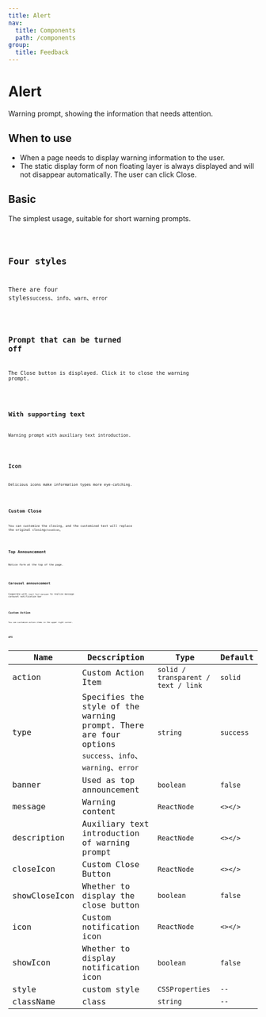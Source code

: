 ```yaml
---
title: Alert
nav:
  title: Components
  path: /components
group:
  title: Feedback
---
```


# Alert

Warning prompt, showing the information that needs attention.

## When to use
* When a page needs to display warning information to the user.
* The static display form of non floating layer is always displayed and will not disappear automatically. The user can click Close.

## Basic

The simplest usage, suitable for short warning prompts.

<code src="./demo/basic.tsx"/>

## Four styles

There are four styles`success`、`info`、`warn`、`error`

<code src="./demo/type.tsx"/>

## Prompt that can be turned off

The Close button is displayed. Click it to close the warning prompt.

<code src="./demo/canClose.tsx"/>

## With supporting text

Warning prompt with auxiliary text introduction.

<code src="./demo/description.tsx"/>

## Icon

Delicious icons make information types more eye-catching.

<code src="./demo/icon.tsx"/>

## Custom Close

You can customize the closing, and the customized text will replace the original closing`closeIcon`。

<code src="./demo/customClose.tsx"/>

## Top Announcement

Notice form at the top of the page.

<code src='./demo/banner.tsx'/>

## Carousel announcement

Cooperate with `react fast marquee` to realize message carousel notification bar

<code src='./demo/marquee.tsx'/>

## Custom Action

You can customize action items in the upper right corner.

<code src='./demo/action.tsx'/>

## API


| Name        | Decscription      | Type                                       | Default   |
| ----------- | ---------------- | ------------------------------------------ | --------- |
| action        | Custom Action Item	         | `solid / transparent / text / link`         | `solid` |
| type    | Specifies the style of the warning prompt. There are four options `success`、`info`、`warning`、`error`         | `string`                                  | `success`   |
| banner      | Used as top announcement   | `boolean`                   | `false`   |
| message     | Warning content         |               `ReactNode`                | `<></>`   |
| description        | Auxiliary text introduction of warning prompt          |           `ReactNode`               | `<></>`   |
| closeIcon        | Custom Close Button         | `ReactNode`                                | `<></>`   |
| showCloseIcon | Whether to display the close button | `boolean`                                 | `false`      |
| icon | Custom notification icon | `ReactNode`                                 | `<></>`      |
| showIcon | Whether to display notification icon | `boolean`                                 | `false`      |
| style     | custom style  | `CSSProperties` | `--`    |
| className | class        | `string`        | `--`    |

